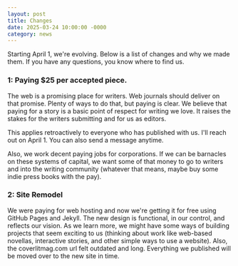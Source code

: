 ```yaml
---
layout: post
title: Changes
date: 2025-03-24 10:00:00 -0000
category: news
---
```


<p>Starting April 1, we're evolving. Below is a list of changes and why we made them. If you have any questions, you know where to find us.</p>

<h3>1: Paying $25 per accepted piece.</h3>

<p>The web is a promising place for writers. Web journals should deliver on that promise. Plenty of ways to do that, but paying is clear. We believe that paying for a story is a basic point of respect for writing we love. It raises the stakes for the writers submitting and for us as editors.</p>

<p>This applies retroactively to everyone who has published with us. I'll reach out on April 1. You can also send a message anytime.

<p>Also, we work decent paying jobs for corporations. If we can be barnacles on these systems of capital, we want some of that money to go to writers and into the writing community (whatever that means, maybe buy some indie press books with the pay).</p>

<h3>2: Site Remodel</h3>

<p>We were paying for web hosting and now we're getting it for free using GitHub Pages and Jekyll. The new design is functional, in our control, and reflects our vision. As we learn more, we might have some ways of building projects that seem exciting to us (thinking about work like web-based novellas, interactive stories, and other simple ways to use a website). Also, the coverlitmag.com url felt outdated and long. Everything we published will be moved over to the new site in time.</p>
